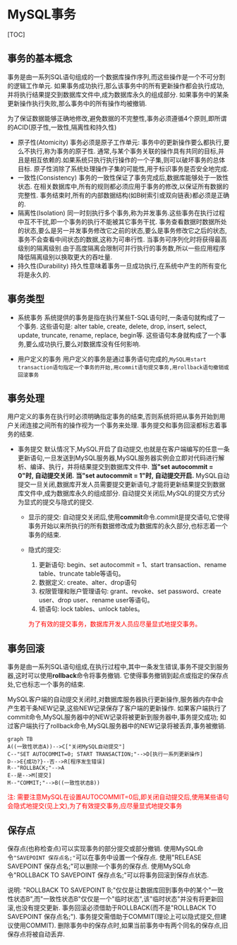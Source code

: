 <!-- 那努努力吧 哈哈哈哈哈哈哈哈哈哈哈哈哈哈 -->
# MySQL事务

[TOC]

## 事务的基本概念

事务是由一系列SQL语句组成的一个数据库操作序列,而这些操作是一个不可分割的逻辑工作单元.
如果事务成功执行,那么该事务中的所有更新操作都会执行成功,并将执行结果提交到数据库文件中,成为数据库永久的组成部分.
如果事务中的某条更新操作执行失败,那么事务中的所有操作均被撤销.

为了保证数据能够正确地修改,避免数据的不完整性,事务必须遵循4个原则,即所谓的ACID(原子性,一致性,隔离性和持久性)

- 原子性(Atomicity)
  事务必须是原子工作单元: 事务中的更新操作要么都执行,要么不执行,称为事务的原子性.
  通常,与某个事务关联的操作具有共同的目标,并且是相互依赖的.如果系统只执行执行操作的一个子集,则可以破坏事务的总体目标.
  原子性消除了系统处理操作子集的可能性,用于标识事务是否安全地完成.
- 一致性(Consistency)
  事务的一致性保证了事务完成后,数据库能够处于一致性状态.
  在相关数据库中,所有的规则都必须应用于事务的修改,以保证所有数据的完整性.
  事务结束时,所有的内部数据结构(如B树索引或双向链表)都必须是正确的.
- 隔离性(Isolation)
  同一时刻执行多个事务,称为并发事务.这些事务在执行过程中互不干扰,即一个事务的执行不能被其它事务干扰.
  事务查看数据时数据所处的状态,要么是另一并发事务修改它之前的状态,要么是事务修改它之后的状态,事务不会查看中间状态的数据,这称为可串行性.
  当事务可序列化时将获得最高级别的隔离级别.由于高度隔离会限制可并行执行的事务数,所以一些应用程序降低隔离级别以换取更大的吞吐量.
- 持久性(Durability)
  持久性意味着事务一旦成功执行,在系统中产生的所有变化将是永久的.

## 事务类型

- 系统事务
  系统提供的事务是指在执行某些T-SQL语句时,一条语句就构成了一个事务.
  这些语句是:
  alter table, create, delete, drop, insert, select, update, truncate, rename, replace, begin等.
  这些语句本身就构成了一个事务,要么成功执行,要么对数据库没有任何影响.

- 用户定义的事务
  用户定义的事务是通过事务语句完成的,`MySQL用start transaction语句指定一个事务的开始,用commit语句提交事务,用rollback语句撤销或回滚事务`

## 事务处理

用户定义的事务在执行时必须明确指定事务的结束,否则系统将把从事务开始到用户关闭连接之间所有的操作视为一个事务来处理. 事务提交和事务回滚都标志着事务的结束.

- 事务提交
  默认情况下,MySQL开启了自动提交,也就是在客户端编写的任意一条更新语句,一旦发送到MySQL服务器,MySQL服务器实例会立即对代码进行解析、编译、执行，并将结果提交到数据库文件中.
  **当"set autocommit = 0"时, 自动提交关闭.**
  **当"set autocommit = 1"时, 自动提交开启.**
  MySQL自动提交一旦关闭,数据库开发人员需要提交更新语句,才能将更新结果提交到数据库文件中,成为数据库永久的组成部分.
  自动提交关闭后,MySQL的提交方式分为显式的提交与隐式的提交.
  - 显示的提交:
    自动提交关闭后,使用**commit**命令.commit是提交语句,它使得事务开始以来所执行的所有数据修改成为数据库的永久部分,也标志着一个事务的结束.
  - 隐式的提交:
    1. 更新语句: begin、set autocommit = 1、start transaction、rename table、truncate table等语句。
    2. 数据定义: create、alter、drop语句
    3. 权限管理和账户管理语句: grant、revoke、set password、create user、drop user、rename user等语句。
    4. 锁语句: lock tables、unlock tables。

    <font color=red>为了有效的提交事务，数据库开发人员应尽量显式地提交事务。</font>

## 事务回滚

事务是由一系列SQL语句组成,在执行过程中,其中一条发生错误,事务不提交到服务器,这时可以使用**rollback**命令将事务撤销.
它使得事务撤销到起点或指定的保存点处,它也标志一个事务的结束.

MySQL客户端的自动提交关闭时,对数据库服务器执行更新操作,服务器内存中会产生若干条NEW记录,这些NEW记录保存了客户端的更新操作.
如果客户端执行了commit命令,MySQL服务器中的NEW记录将被更新到服务器中,事务提交成功;
如过客户端执行了rollback命令,MySQL服务器中的NEW记录将被丢弃,事务被撤销.

```mermaid
graph TB
A((一致性状态A))-->C["关闭MySQL自动提交"]
C--"SET AUTOCOMMIT=0; START TRANSACTION;"-->D[执行一系列更新操作]
D-->E{成功?}--否-->R[程序发生错误]
R--"ROLLBACK;"-->A
E--是-->M[提交]
M--"COMMIT;"-->B((一致性状态B))
```

<font color=red>注: 需要注意MySQL在设置AUTOCOMMIT=0后,即关闭自动提交后,使用某些语句会隐式地提交(见上文),为了有效提交事务,应尽量显式地提交事务</font>

## 保存点

保存点(也称检查点)可以实现事务的部分提交或部分撤销.
使用MySQL命令`"SAVEPOINT 保存点名;"`可以在事务中设置一个保存点.
使用"RELEASE SAVEPOINT 保存点名;"可以删除一个事务的保存点.
使用MySQL命令"ROLLBACK TO SAVEPOINT 保存点名;"可以将事务回滚到保存点状态.

说明:
    "ROLLBACK TO SAVEPOINT B;"仅仅是让数据库回到事务中的某个"一致性状态B",而"一致性状态B"仅仅是一个"临时状态",该"临时状态"并没有将更新回滚,也没有提交更新.
    事务回滚必须借助于ROLLBACK(而不是"ROLLBACK TO SAVEPOINT 保存点名;").
    事务提交需借助于COMMIT(理论上可以隐式提交,但建议使用COMMIT).
    删除事务中的保存点时,如果当前事务中有两个同名的保存点,旧保存点将被自动丢弃.
